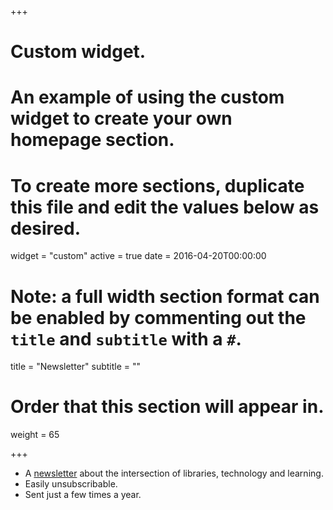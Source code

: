 +++
# Custom widget.
# An example of using the custom widget to create your own homepage section.
# To create more sections, duplicate this file and edit the values below as desired.
widget = "custom"
active = true
date = 2016-04-20T00:00:00

# Note: a full width section format can be enabled by commenting out the `title` and `subtitle` with a `#`.
title = "Newsletter"
subtitle = ""

# Order that this section will appear in.
weight = 65

+++

- A [newsletter](hhttps://news.searchingislearning.com/) about the intersection of libraries, technology and learning.
- Easily unsubscribable.
- Sent just a few times a year.